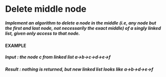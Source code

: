 # Delete middle node

##### Implement an algorithm to delete a node in the middle (i.e, any node but the first and last node, not necessarily the exact middle) of a singly linked list, given only access to that node.
#### EXAMPLE
##### Input : the node c from linked list a->b->c->d->e->f
##### Result : nothing is returned, but new linked list looks like a->b->d->e->f